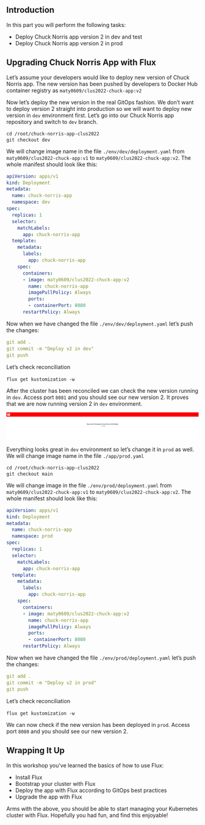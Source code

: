 ## Introduction

In this part you will perform the following tasks:

- Deploy Chuck Norris app version 2 in dev and test
- Deploy Chuck Norris app version 2 in prod


## Upgrading Chuck Norris App with Flux

Let’s assume your developers would like to deploy new version of Chuck Norris app. The new version has been pushed by developers to Docker Hub container registry as `maty0609/clus2022-chuck-app:v2`

Now let’s deploy the new version in the real GitOps fashion. We don’t want to deploy version 2 straight into production so we will want to deploy new version in `dev` environment first. Let’s go into our Chuck Norris app repository and switch to `dev` branch.

```
cd /root/chuck-norris-app-clus2022
git checkout dev
```

We will change image name in the file `./env/dev/deployment.yaml` from `maty0609/clus2022-chuck-app:v1` to `maty0609/clus2022-chuck-app:v2`. The whole manifest should look like this:

```yaml
apiVersion: apps/v1
kind: Deployment
metadata:
  name: chuck-norris-app
  namespace: dev
spec:
  replicas: 1
  selector:
    matchLabels:
      app: chuck-norris-app
  template:
    metadata:
      labels:
        app: chuck-norris-app
    spec:
      containers:
      - image: maty0609/clus2022-chuck-app:v2
        name: chuck-norris-app
        imagePullPolicy: Always
        ports:
        - containerPort: 8080
      restartPolicy: Always
```

Now when we have changed the file `./env/dev/deployment.yaml` let’s push the changes:

```yaml
git add .
git commit -m "Deploy v2 in dev"
git push
```

Let’s check reconciliation

`flux get kustomization -w`

After the cluster has been reconciled we can check the new version running in `dev`. Access port `8081` and you should see our new version 2. It proves that we are now running version 2 in `dev` environment.

![Untitled](./images/chuck-norris-app-v2.png)

Everything looks great in `dev` environment so let’s change it in `prod` as well. We will change image name in the file `./app/prod.yaml`

```
cd /root/chuck-norris-app-clus2022
git checkout main
```

We will change image in the file `./env/prod/deployment.yaml` from `maty0609/clus2022-chuck-app:v1` to `maty0609/clus2022-chuck-app:v2`. The whole manifest should look like this:

```yaml
apiVersion: apps/v1
kind: Deployment
metadata:
  name: chuck-norris-app
  namespace: prod
spec:
  replicas: 1
  selector:
    matchLabels:
      app: chuck-norris-app
  template:
    metadata:
      labels:
        app: chuck-norris-app
    spec:
      containers:
      - image: maty0609/clus2022-chuck-app:v2
        name: chuck-norris-app
        imagePullPolicy: Always
        ports:
        - containerPort: 8080
      restartPolicy: Always
```

Now when we have changed the file `./env/prod/deployment.yaml` let’s push the changes:

```yaml
git add .
git commit -m "Deploy v2 in prod"
git push
```

Let’s check reconciliation

`flux get kustomization -w`

We can now check if the new version has been deployed in `prod`. Access port `8080` and you should see our new version 2.

## Wrapping It Up

In this workshop you've learned the basics of how to use Flux:

- Install Flux
- Bootstrap your cluster with Flux
- Deploy the app with Flux according to GitOps best practices
- Upgrade the app with Flux

Arms with the above, you should be able to start managing your Kubernetes cluster with Flux. Hopefully you had fun, and find this enjoyable!
